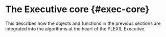 # The Executive core {#exec-core}

This describes how the objects and functions in the previous sections
are integrated into the algorithms at the heart of the PLEXIL
Executive.

